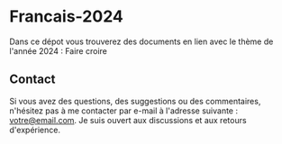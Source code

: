 # Francais-2024

Dans ce dépot vous trouverez des documents en lien avec le thème de l'année 2024 : Faire croire

## Contact

Si vous avez des questions, des suggestions ou des commentaires, n'hésitez pas à me contacter par e-mail à l'adresse suivante : [votre@email.com](mailto:n.xhoffray@laposte.net). Je suis ouvert aux discussions et aux retours d'expérience.
